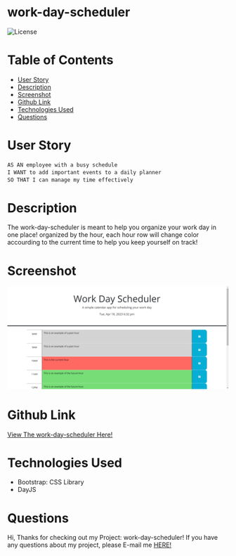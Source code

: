 # work-day-scheduler

![License](https://img.shields.io/static/v1?label=License&message=MIT&color=GREEN)

# Table of Contents
* [User Story](#user)
* [Description](#description)
* [Screenshot](#screenshot)
* [Github Link](#github)
* [Technologies Used](#technologies)
* [Questions](#questions)

# User Story

```md
AS AN employee with a busy schedule
I WANT to add important events to a daily planner
SO THAT I can manage my time effectively
```

# Description
The work-day-scheduler is meant to help you organize your work day in one place! organized by the hour, each hour row will change color accourding to the current time to help you keep yourself on track!

# Screenshot
![Home Project Screenshot](/Assets/work-day-scheduler.png?raw=true "Project")

# Github Link
[View The work-day-scheduler Here!](https://bridray.github.io/work-day-scheduler/)

# Technologies Used
* Bootstrap: CSS Library
* DayJS

# Questions
Hi, Thanks for checking out my Project: work-day-scheduler! If you have any questions about my project, please E-mail me [HERE!](mailto:stanggurl02@gmail.com)



